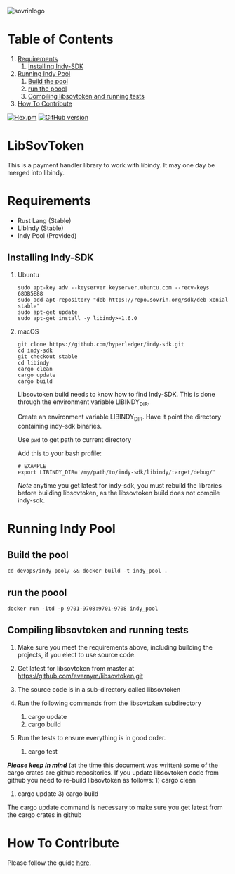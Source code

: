 ![sovrinlogo](https://github.com/sovrin-foundation/sovrin/blob/master/banner.png "insert humor here")
# Table of Contents


1.  [Requirements](#requirements)
    1.  [Installing Indy-SDK](#installing-indy-sdk)
2.  [Running Indy Pool](#running-indy-pool)
    1.  [Build the pool](#build-the-pool)
    2.  [run the poool](#run-the-poool)
    3.  [Compiling libsovtoken and running tests](#compiling-libsovtoken-and-running-tests)
3.  [How To Contribute](#how-to-contribute)

<a href="https://www.apache.org/licenses/LICENSE-2.0.txt" target="_blank">![Hex.pm](https://img.shields.io/hexpm/l/plug.svg?style=plastic)</a>
<a href="https://badge.fury.io/gh/sovrin-foundation%2Flibsovtoken">[![GitHub version](https://badge.fury.io/gh/sovrin-foundation%2Flibsovtoken.svg)](https://badge.fury.io/gh/sovrin-foundation%2Flibsovtoken)</a>
# LibSovToken

This is a payment handler library to work with libindy. It may one day
be merged into libindy.


<a id="requirements"></a>


# Requirements

-   Rust Lang (Stable)
-   LibIndy (Stable)
-   Indy Pool (Provided)


<a id="installing-indy-sdk"></a>

## Installing Indy-SDK

1.  Ubuntu

        sudo apt-key adv --keyserver keyserver.ubuntu.com --recv-keys 68DB5E88
        sudo add-apt-repository "deb https://repo.sovrin.org/sdk/deb xenial stable"
        sudo apt-get update
        sudo apt-get install -y libindy>=1.6.0

2.  macOS

        git clone https://github.com/hyperledger/indy-sdk.git
        cd indy-sdk
        git checkout stable 
        cd libindy
        cargo clean 
        cargo update
        cargo build
    
    Libsovtoken build needs to know how to find Indy-SDK. This is done
    through the environment variable LIBINDY<sub>DIR</sub>.
    
    Create an environment variable LIBINDY<sub>DIR</sub>. Have it point the directory
    containing indy-sdk binaries.
    
    Use `pwd` to get path to current directory
    
    Add this to your bash profile:
    
        # EXAMPLE 
        export LIBINDY_DIR='/my/path/to/indy-sdk/libindy/target/debug/'
    
    *Note* anytime you get latest for indy-sdk, you must rebuild the
    libraries before building libsovtoken, as the libsovtoken build does not
    compile indy-sdk.


<a id="running-indy-pool"></a>

# Running Indy Pool


<a id="build-the-pool"></a>

## Build the pool

    cd devops/indy-pool/ && docker build -t indy_pool . 


<a id="run-the-poool"></a>

## run the poool

    docker run -itd -p 9701-9708:9701-9708 indy_pool


<a id="compiling-libsovtoken-and-running-tests"></a>

## Compiling libsovtoken and running tests

1.  Make sure you meet the requirements above, including building the
    projects, if you elect to use source code.
2.  Get latest for libsovtoken from master at
    <https://github.com/evernym/libsovtoken.git>
3.  The source code is in a sub-directory called libsovtoken
4.  Run the following commands from the libsovtoken subdirectory
    1.  cargo update
    2.  cargo build

5.  Run the tests to ensure everything is in good order.
    1.  cargo test

***Please keep in mind*** (at the time this document was written) some of
the cargo crates are github repositories. If you update libsovtoken code
from github you need to re-build libsovtoken as follows: 1) cargo clean

1.  cargo update 3) cargo build

The cargo update command is necessary to make sure you get latest from
the cargo crates in github


<a id="how-to-contribute"></a>

# How To Contribute

Please follow the guide [here](./doc/pull-request.md).

